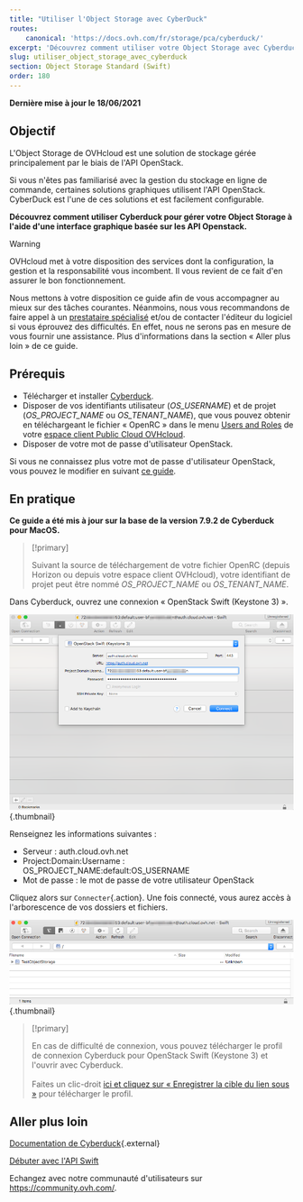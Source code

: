 ```yaml
---
title: "Utiliser l'Object Storage avec CyberDuck"
routes:
    canonical: 'https://docs.ovh.com/fr/storage/pca/cyberduck/'
excerpt: 'Découvrez comment utiliser votre Object Storage avec Cyberduck'
slug: utiliser_object_storage_avec_cyberduck
section: Object Storage Standard (Swift)
order: 180
---
```


**Dernière mise à jour le 18/06/2021**

## Objectif

L'Object Storage de OVHcloud est une solution de stockage gérée principalement par le biais de l'API OpenStack.

Si vous n'êtes pas familiarisé avec la gestion du stockage en ligne de commande, certaines solutions graphiques utilisent l'API OpenStack. CyberDuck est l'une de ces solutions et est facilement configurable.

**Découvrez comment utiliser Cyberduck pour gérer votre Object Storage à l'aide d'une interface graphique basée sur les API Openstack.**

> [!warning]
>
> OVHcloud met à votre disposition des services dont la configuration, la gestion et la responsabilité vous incombent. Il vous revient de ce fait d'en assurer le bon fonctionnement.
> 
> Nous mettons à votre disposition ce guide afin de vous accompagner au mieux sur des tâches courantes. Néanmoins, nous vous recommandons de faire appel à un [prestataire spécialisé](https://partner.ovhcloud.com/fr/) et/ou de contacter l'éditeur du logiciel si vous éprouvez des difficultés. En effet, nous ne serons pas en mesure de vous fournir une assistance. Plus d'informations dans la section « Aller plus loin » de ce guide.
> 

## Prérequis

- Télécharger et installer [Cyberduck](https://cyberduck.io/).
- Disposer de vos identifiants utilisateur (*OS_USERNAME*) et de projet (*OS_PROJECT_NAME* ou *OS_TENANT_NAME*), que vous pouvez obtenir en téléchargeant le fichier « OpenRC » dans le menu [Users and Roles](https://docs.ovh.com/fr/public-cloud/charger-les-variables-denvironnement-openstack/#etape-1-recuperer-les-variables) de votre [espace client Public Cloud OVHcloud](https://www.ovh.com/auth/?action=gotomanager&from=https://www.ovh.com/fr/&ovhSubsidiary=fr).
- Disposer de votre mot de passe d'utilisateur OpenStack.

Si vous ne connaissez plus votre mot de passe d'utilisateur OpenStack, vous pouvez le modifier en suivant [ce guide](https://docs.ovh.com/fr/public-cloud/modification-du-mot-de-passe-dun-utilisateur-openstack/).

## En pratique

**Ce guide a été mis à jour sur la base de la version 7.9.2 de Cyberduck pour MacOS.**

> [!primary]
>
> Suivant la source de téléchargement de votre fichier OpenRC (depuis Horizon ou depuis votre espace client OVHcloud), votre identifiant de projet peut être nommé *OS_PROJECT_NAME* ou *OS_TENANT_NAME*.
>

Dans Cyberduck, ouvrez une connexion « OpenStack Swift (Keystone 3) ».

![objectstorage-cyberduck](images/login.png){.thumbnail}

Renseignez les informations suivantes :

- Serveur : auth.cloud.ovh.net
- Project:Domain:Username : OS_PROJECT_NAME:default:OS_USERNAME
- Mot de passe : le mot de passe de votre utilisateur OpenStack

Cliquez alors sur `Connecter`{.action}. Une fois connecté, vous aurez accès à l'arborescence de vos dossiers et fichiers.

![objectstorage-cyberduck](images/successful-login.png){.thumbnail}

> [!primary]
>
> En cas de difficulté de connexion, vous pouvez télécharger le profil de connexion Cyberduck pour OpenStack Swift (Keystone 3) et l'ouvrir avec Cyberduck.
> <br><br>Faites un clic-droit <a href="https://trac.cyberduck.io/browser/shelves/02.2020/profiles/default/Openstack%20Swift%20(Keystone%203).cyberduckprofile?rev=48724&order=name" download>ici et cliquez sur « Enregistrer la cible du lien sous »</a> pour télécharger le profil.
>

## Aller plus loin

[Documentation de Cyberduck](https://trac.cyberduck.io/wiki/help/en){.external}

[Débuter avec l'API Swift](https://docs.ovh.com/fr/public-cloud/debuter-avec-lapi-swift/)

Echangez avec notre communauté d'utilisateurs sur <https://community.ovh.com/>.
